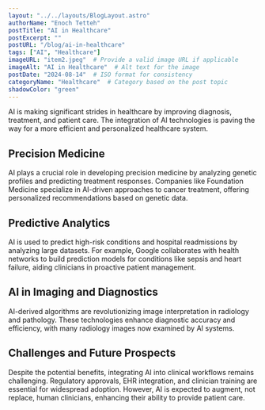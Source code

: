 ```yaml
---
layout: "../../layouts/BlogLayout.astro"
authorName: "Enoch Tetteh"
postTitle: "AI in Healthcare"
postExcerpt: ""
postURL: "/blog/ai-in-healthcare"
tags: ["AI", "Healthcare"]
imageURL: "item2.jpeg"  # Provide a valid image URL if applicable
imageAlt: "AI in Healthcare"  # Alt text for the image
postDate: "2024-08-14"  # ISO format for consistency
categoryName: "Healthcare"  # Category based on the post topic
shadowColor: "green"
---
```


AI is making significant strides in healthcare by improving diagnosis, treatment, and patient care. The integration of AI technologies is paving the way for a more efficient and personalized healthcare system.

## Precision Medicine
AI plays a crucial role in developing precision medicine by analyzing genetic profiles and predicting treatment responses. Companies like Foundation Medicine specialize in AI-driven approaches to cancer treatment, offering personalized recommendations based on genetic data.

## Predictive Analytics
AI is used to predict high-risk conditions and hospital readmissions by analyzing large datasets. For example, Google collaborates with health networks to build prediction models for conditions like sepsis and heart failure, aiding clinicians in proactive patient management.

## AI in Imaging and Diagnostics
AI-derived algorithms are revolutionizing image interpretation in radiology and pathology. These technologies enhance diagnostic accuracy and efficiency, with many radiology images now examined by AI systems.

## Challenges and Future Prospects
Despite the potential benefits, integrating AI into clinical workflows remains challenging. Regulatory approvals, EHR integration, and clinician training are essential for widespread adoption. However, AI is expected to augment, not replace, human clinicians, enhancing their ability to provide patient care.
